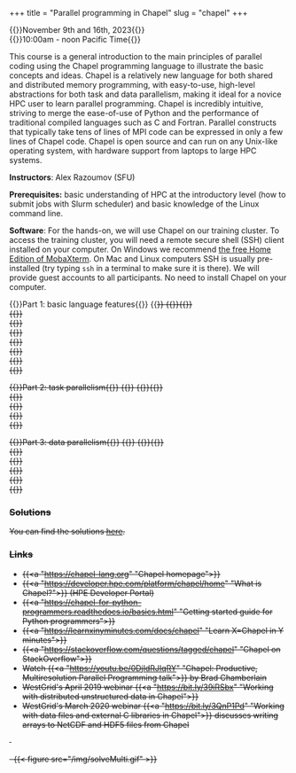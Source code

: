 +++
title = "Parallel programming in Chapel"
slug = "chapel"
+++

{{<cor>}}November 9th and 16th, 2023{{</cor>}}\
{{<cgr>}}10:00am - noon Pacific Time{{</cgr>}}

This course is a general introduction to the main principles of parallel coding using the Chapel programming
language to illustrate the basic concepts and ideas. Chapel is a relatively new language for both shared and
distributed memory programming, with easy-to-use, high-level abstractions for both task and data parallelism,
making it ideal for a novice HPC user to learn parallel programming. Chapel is incredibly intuitive, striving
to merge the ease-of-use of Python and the performance of traditional compiled languages such as C and
Fortran. Parallel constructs that typically take tens of lines of MPI code can be expressed in only a few
lines of Chapel code. Chapel is open source and can run on any Unix-like operating system, with hardware
support from laptops to large HPC systems.

<!-- 1. Instructor / helpers / course introduction -->
<!-- 1. Introduction to Chapel (download the [PDF slides](http://bit.ly/chapeltop)) -->
<!-- 1. Distribute usernames and passwords -->
<!-- 1. Hands-on on the cluster:   -->
<!--   4.1 let's try to log in to the training cluster   -->
<!--   4.2 let's try loading single-locale Chapel and compiling a simple code   -->
<!--   4.3 let's write a makefile for compiling Chapel codes   -->
<!--   4.4 let's submit a serial job script to run Chapel on a compute node -->
<!-- 1. Review the program for self-study:   -->
<!--   5.1 build step-by-step a serial heat diffusion solver   -->
<!--   5.2 task parallelism in shared-memory -->
<!-- Start with the **Basic language features** page. Next go to **Task parallelism** and try to go as far as you can in that -->
<!-- page before the mid-day session. I suggest skipping *"Parallelizing the heat transfer equation"* subsection at the end -->
<!-- to save time. -->
<!-- Try to do all exercises in the lessons. The solutions are posted at the end of each page: please try not to look at them -->
<!-- while working on the problems. -->

<!-- 1. Answer any questions + go through the main points from the morning   -->
<!--     1.1 serial heat diffusion solver   -->
<!--     1.1 task parallelism in shared-memory -->
<!-- 1. Review the program for the afternoon: data parallelism -->
<!-- 1. Let's try loading multi-locale Chapel and compiling a simple multi-locale code -->

**Instructors**: Alex Razoumov (SFU)

**Prerequisites:** basic understanding of HPC at the introductory level (how to submit jobs with Slurm scheduler) and
  basic knowledge of the Linux command line.

**Software**: For the hands-on, we will use Chapel on our training cluster. To access the training cluster, you will
need a remote secure shell (SSH) client installed on your computer. On Windows we recommend
[the free Home Edition of MobaXterm](https://mobaxterm.mobatek.net/download.html). On Mac and Linux computers SSH is
usually pre-installed (try typing `ssh` in a terminal to make sure it is there). We will provide guest accounts to all
participants. No need to install Chapel on your computer.





<!-- <\!-- {{<cor>}}Zoom{{</cor>}} {{<s>}} {{<cgr>}}Week 1{{</cgr>}}\ -\-> -->
<!-- <\!-- {{<cor>}}Zoom{{</cor>}} {{<s>}} {{<cgr>}}Week 2{{</cgr>}}\ -\-> -->
<!-- <\!-- {{<cor>}}Zoom{{</cor>}} {{<s>}} {{<cgr>}}Day 3: March-11 9:30am-12:30pm Pacific time{{</cgr>}}\ -\-> -->

<!-- {{<cor>}}Zoom{{</cor>}} {{<s>}} {{<cgr>}}Week 1{{</cgr>}} \ -->
<!-- {{<linktitle url="../chapel202203/chapel-01-base" text="Basic language features">}} \ -->
<!-- {{<linktitle url="../chapel202203/chapel-02-task-parallelism" text="Task parallelism">}} \ -->
<!-- {{<linktitle url="../chapel202203/chapel-03-domain-parallelism" text="Data parallelism">}} -->

<!-- <\!-- {{<nolinktitle>}}Basic language features{{</nolinktitle>}} -\-> -->
<!-- <\!-- {{<nolinktitle>}}Task parallelism{{</nolinktitle>}} -\-> -->
<!-- <\!-- {{<nolinktitle>}}Data parallelism{{</nolinktitle>}} -\-> -->








<!-- {{<nolinktitle>}}Introduction to Chapel{{</nolinktitle>}} \ -->
<!-- {{<nolinktitle>}}Basic syntax and variables{{</nolinktitle>}} \ -->
<!-- {{<nolinktitle>}}Ranges and arrays{{</nolinktitle>}} \ -->
<!-- {{<nolinktitle>}}Conditional statements{{</nolinktitle>}} \ -->
<!-- {{<nolinktitle>}}Getting started with loops{{</nolinktitle>}} \ -->
<!-- {{<nolinktitle>}}Measuring code performance{{</nolinktitle>}} \ -->
<!-- {{<nolinktitle>}}Intro to parallel computing{{</nolinktitle>}} \ -->
<!-- {{<nolinktitle>}}Fire-and-forget tasks{{</nolinktitle>}} \ -->
<!-- {{<nolinktitle>}}Synchronization of threads{{</nolinktitle>}} -->

{{<cor>}}Part 1: basic language features{{</cor>}} {{<s>}} {{<cgr>}}{{</cgr>}} \
{{<linktitle url="../chapel1/chapel-01-intro" text="Introduction to Chapel">}} \
{{<linktitle url="../chapel1/chapel-02-variables" text="Basic syntax and variables">}} \
{{<linktitle url="../chapel1/chapel-03-ranges-and-arrays" text="Ranges and arrays">}} \
{{<linktitle url="../chapel1/chapel-04-conditions" text="Conditional statements">}} \
{{<linktitle url="../chapel1/chapel-05-loops" text="Getting started with loops">}} \
{{<linktitle url="../chapel1/chapel-06-command-line-arguments" text="Using command-line arguments">}} \
{{<linktitle url="../chapel1/chapel-07-timing" text="Measuring code performance">}}

{{<cor>}}Part 2: task parallelism{{</cor>}} {{<s>}} {{<cgr>}}{{</cgr>}} \
{{<linktitle url="../chapel1/chapel-08-intro-parallel" text="Intro to parallel computing">}} \
{{<linktitle url="../chapel1/chapel-09-fire-and-forget-tasks" text="Fire-and-forget tasks">}} \
{{<linktitle url="../chapel1/chapel-10-synchronising-threads" text="Synchronization of threads">}} \
{{<linktitle url="../chapel1/chapel-11-task-parallel-heat-transfer" text="Task-parallelizing the heat transfer solver">}}

<!-- {{<nolinktitle>}}Task-parallelizing the heat transfer solver{{</nolinktitle>}} \ -->
<!-- {{<nolinktitle>}}Single-locale data parallelism{{</nolinktitle>}} \ -->
<!-- {{<nolinktitle>}}Parallelizing the Julia set problem{{</nolinktitle>}} \ -->
<!-- {{<nolinktitle>}}Multi-locale Chapel{{</nolinktitle>}} \ -->
<!-- {{<nolinktitle>}}Domains and data parallelism{{</nolinktitle>}} -->

{{<cor>}}Part 3: data parallelism{{</cor>}} {{<s>}} {{<cgr>}}{{</cgr>}} \
{{<linktitle url="../chapel1/chapel-12-single-locale-data-parallel" text="Single-locale data parallelism">}} \
{{<linktitle url="../chapel1/chapel-13-julia-set" text="Parallelizing the Julia set problem">}} \
{{<linktitle url="../chapel1/chapel-14-multi-locale-chapel" text="Multi-locale Chapel">}} \
{{<linktitle url="../chapel1/chapel-15-domains-and-data-parallel" text="Domains and data parallelism">}} \
{{<linktitle url="../chapel1/chapel-16-distributed-heat-transfer" text="Heat transfer solver on distributed domains">}}




### Solutions

You can find the solutions [here](../../solutions-chapel).




### Links

- {{<a "https://chapel-lang.org" "Chapel homepage">}}
- {{<a "https://developer.hpe.com/platform/chapel/home" "What is Chapel?">}} (HPE Developer Portal)
- {{<a "https://chapel-for-python-programmers.readthedocs.io/basics.html" "Getting started guide for Python programmers">}}
- {{<a "https://learnxinyminutes.com/docs/chapel" "Learn X=Chapel in Y minutes">}}
- {{<a "https://stackoverflow.com/questions/tagged/chapel" "Chapel on StackOverflow">}}
- Watch {{<a "https://youtu.be/0DjIdRJIqRY" "Chapel: Productive, Multiresolution Parallel Programming talk">}} by Brad Chamberlain
- WestGrid's April 2019 webinar {{<a "https://bit.ly/39iRSbx" "Working with distributed unstructured data in Chapel">}}
- WestGrid's March 2020 webinar {{<a "https://bit.ly/3QnP1Pd" "Working with data files and external C libraries in Chapel">}} discusses writing arrays to NetCDF and HDF5 files from Chapel

&nbsp;





<!-- * Binary I/O: check https://chapel-lang.org/publications/ParCo-Larrosa.pdf -->

<!-- * advanced: take a simple 2D or 3D non-linear problem, linearize it, implement a parallel multi-locale -->
<!--   linear solver entirely in Chapel -->






&nbsp;
{{< figure src="/img/solveMulti.gif" >}}
